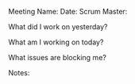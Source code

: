 Meeting Name: 
Date:
Scrum Master:

What did I work on yesterday?

What am I working on today?

What issues are blocking me?

Notes:
